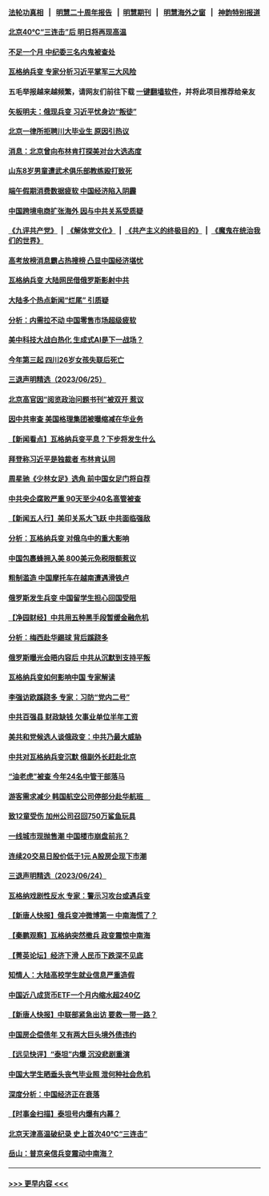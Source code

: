 #### [法轮功真相](https://github.com/gfw-breaker/truth/blob/master/README.md?t=0) &nbsp;&nbsp;|&nbsp;&nbsp; [明慧二十周年报告](https://github.com/gfw-breaker/mh-reports/blob/master/README.md?t=0) &nbsp;&nbsp;|&nbsp;&nbsp;[明慧期刊](https://github.com/gfw-breaker/mh-qikan) &nbsp;&nbsp;|&nbsp;&nbsp; [明慧海外之窗](https://github.com/gfw-breaker/mh-news/blob/master/README.md?t=0) &nbsp;&nbsp;|&nbsp;&nbsp; [神韵特别报道](https://github.com/gfw-breaker/mh-news/blob/master/shenyun.md?t=0)
#### [北京40℃“三连击”后 明日将再现高温](../pages/nsc413/n14022884.md?t=06262143) 
#### [不足一个月 中纪委三名内鬼被查处](../pages/nsc413/n14022820.md?t=06262143) 
#### [瓦格纳兵变 专家分析习近平掌军三大风险](../pages/nsc413/n14022816.md?t=06262143) 
#### 五毛举报越来越频繁，请网友们前往下载 [一键翻墙软件](https://github.com/gfw-breaker/ssr-accounts)，并将此项目推荐给亲友
#### [矢板明夫：俄现兵变 习近平忧身边“叛徒”](../pages/nsc413/n14022826.md?t=06262143) 
#### [北京一律所拒聘川大毕业生 原因引热议](../pages/nsc413/n14022814.md?t=06262143) 
#### [消息：北京曾向布林肯打探美对台大选态度](../pages/nsc413/n14022811.md?t=06262143) 
#### [山东8岁男童遭武术俱乐部教练殴打致死](../pages/nsc413/n14022580.md?t=06262143) 
#### [端午假期消费数据疲软 中国经济陷入阴霾](../pages/nsc413/n14022763.md?t=06262143) 
#### [中国跨境电商扩张海外 因与中共关系受质疑](../pages/nsc413/n14022737.md?t=06262143) 
#### [《九评共产党》](https://github.com/begood0513/9ping.md/blob/master/README.md) &nbsp;|&nbsp; [《解体党文化》](../../../../jtdwh.md/blob/master/README.md)  &nbsp;|&nbsp; [《共产主义的终极目的》](../../../../gczydzjmd.md/blob/master/README.md) &nbsp;|&nbsp; [《魔鬼在统治我们的世界》](../../../../mgztzwmdsj.md/blob/master/README.md) 
#### [高考放榜消息霸占热搜榜 凸显中国经济堪忧](../pages/nsc413/n14022657.md?t=06262143) 
#### [瓦格纳兵变 大陆网民借俄罗斯影射中共](../pages/nsc413/n14022541.md?t=06262143) 
#### [大陆多个热点新闻“烂尾” 引质疑](../pages/nsc413/n14022578.md?t=06262143) 
#### [分析：内需拉不动 中国零售市场超级疲软](../pages/nsc413/n14022603.md?t=06262143) 
#### [美中科技大战白热化 生成式AI是下一战场？](../pages/nsc413/n14021752.md?t=06262143) 
#### [今年第三起 四川26岁女孩失联后死亡](../pages/nsc413/n14022573.md?t=06262143) 
#### [三退声明精选（2023/06/25）](../pages/nsc413/n14022577.md?t=06262143) 
#### [北京高官因“阅览政治问题书刊”被双开 惹议](../pages/nsc413/n14022525.md?t=06262143) 
#### [因中共审查 美国格理集团被曝缩减在华业务](../pages/nsc413/n14022548.md?t=06262143) 
#### [【新闻看点】瓦格纳兵变平息？下步将发生什么](../pages/nsc413/n14022474.md?t=06262143) 
#### [拜登称习近平是独裁者 布林肯认同](../pages/nsc413/n14022538.md?t=06262143) 
#### [周星驰《少林女足》选角 前中国女足门将自荐](../pages/nsc413/n14022470.md?t=06262143) 
#### [中共央企腐败严重 90天至少40名高管被查](../pages/nsc413/n14022491.md?t=06262143) 
#### [【新闻五人行】美印关系大飞跃 中共面临强敌](../pages/nsc413/n14022435.md?t=06262143) 
#### [分析：瓦格纳兵变 对俄乌中的重大影响](../pages/nsc413/n14022346.md?t=06262143) 
#### [中国包裹蜂拥入美 800美元免税限额惹议](../pages/nsc413/n14022207.md?t=06262143) 
#### [粗制滥造 中国摩托车在越南遭遇滑铁卢](../pages/nsc413/n14022370.md?t=06262143) 
#### [俄罗斯发生兵变 中国留学生担心回国受阻](../pages/nsc413/n14022467.md?t=06262143) 
#### [【净园财经】中共用五种黑手段暂缓金融危机](../pages/nsc413/n14022264.md?t=06262143) 
#### [分析：梅西赴华踢球 背后蹊跷多](../pages/nsc413/n14022373.md?t=06262143) 
#### [俄罗斯曝光会晤内容后 中共从沉默到支持平叛](../pages/nsc413/n14022436.md?t=06262143) 
#### [瓦格纳兵变如何影响中国 专家解读](../pages/nsc413/n14022354.md?t=06262143) 
#### [李强访欧蹊跷多 专家：习防“党内二号”](../pages/nsc413/n14022356.md?t=06262143) 
#### [中共百强县 财政缺钱 欠事业单位半年工资](../pages/nsc413/n14022347.md?t=06262143) 
#### [美共和党候选人谈俄政变：中共乃最大威胁](../pages/nsc413/n14022409.md?t=06262143) 
#### [中共对瓦格纳兵变沉默 俄副外长赶赴北京](../pages/nsc413/n14022353.md?t=06262143) 
#### [“油老虎”被查 今年24名中管干部落马](../pages/nsc413/n14022352.md?t=06262143) 
#### [游客需求减少 韩国航空公司停部分赴华航班　](../pages/nsc413/n14022292.md?t=06262143) 
#### [致12童受伤 加州公司召回750万鲨鱼玩具](../pages/nsc413/n14022320.md?t=06262143) 
#### [一线城市现抛售潮 中国楼市崩盘前兆？](../pages/nsc413/n14022165.md?t=06262143) 
#### [连续20交易日股价低于1元 A股房企现下市潮](../pages/nsc413/n14022288.md?t=06262143) 
#### [三退声明精选（2023/06/24）](../pages/nsc413/n14022301.md?t=06262143) 
#### [瓦格纳戏剧性反水 专家：警示习攻台或遇兵变](../pages/nsc413/n14022227.md?t=06262143) 
#### [【新唐人快报】俄兵变冲微博第一 中南海慌了？](../pages/nsc413/n14022291.md?t=06262143) 
#### [【秦鹏观察】瓦格纳突然撤兵 政变震惊中南海](../pages/nsc413/n14022229.md?t=06262143) 
#### [【菁英论坛】经济下滑 人民币下跌深不见底](../pages/nsc413/n14022210.md?t=06262143) 
#### [知情人：大陆高校学生就业信息严重造假](../pages/nsc413/n14022188.md?t=06262143) 
#### [中国近八成货币ETF一个月内缩水超240亿](../pages/nsc413/n14022208.md?t=06262143) 
#### [【新唐人快报】中联部紧急出访 要救一带一路？](../pages/nsc413/n14022198.md?t=06262143) 
#### [中国房企偿债年 又有两大巨头境外债违约](../pages/nsc413/n14022204.md?t=06262143) 
#### [【远见快评】“泰坦”内爆 沉没悲剧重演](../pages/nsc413/n14022191.md?t=06262143) 
#### [中国大学生晒垂头丧气毕业照 泄何种社会危机](../pages/nsc413/n14022172.md?t=06262143) 
#### [深度分析：中国经济正在衰落](../pages/nsc413/n14022086.md?t=06262143) 
#### [【时事金扫描】泰坦号内爆有内幕？](../pages/nsc413/n14022124.md?t=06262143) 
#### [北京天津高温破纪录 史上首次40℃“三连击”](../pages/nsc413/n14021979.md?t=06262143) 
#### [岳山：普京亲信兵变震动中南海？](../pages/nsc413/n14022079.md?t=06262143) 

----
#### [ >>> 更早内容 <<< ](../indexes/nsc413-earlier.md)

